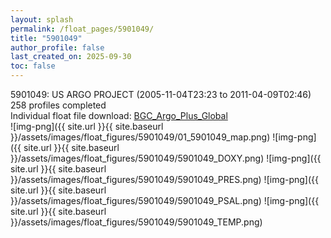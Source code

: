 ```yaml
---
layout: splash
permalink: /float_pages/5901049/
title: "5901049"
author_profile: false
last_created_on: 2025-09-30
toc: false
---
```

 
5901049: US ARGO PROJECT (2005-11-04T23:23 to 2011-04-09T02:46)\
258 profiles completed\
Individual float file download: [BGC_Argo_Plus_Global](https://ftp.soest.hawaii.edu/bgc_argo_plus/Individual_Floats/outliers_removed/5901049_Sprof_processed.nc)\
![img-png]({{ site.url }}{{ site.baseurl }}/assets/images/float_figures/5901049/01_5901049_map.png)
![img-png]({{ site.url }}{{ site.baseurl }}/assets/images/float_figures/5901049/5901049_DOXY.png)
![img-png]({{ site.url }}{{ site.baseurl }}/assets/images/float_figures/5901049/5901049_PRES.png)
![img-png]({{ site.url }}{{ site.baseurl }}/assets/images/float_figures/5901049/5901049_PSAL.png)
![img-png]({{ site.url }}{{ site.baseurl }}/assets/images/float_figures/5901049/5901049_TEMP.png)
